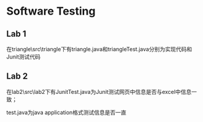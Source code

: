 # Software Testing
## Lab 1
在triangle\src\triangle下有triangle.java和triangleTest.java分别为实现代码和Junit测试代码
## Lab 2
在lab2\src\lab2下有JunitTest.java为Junit测试网页中信息是否与excel中信息一致；

test.java为java application格式测试信息是否一直
